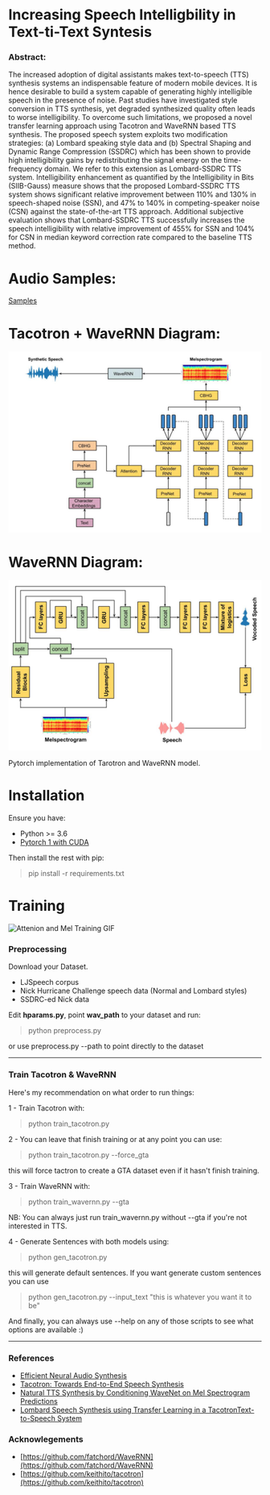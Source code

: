 # Increasing Speech Intelligbility in Text-ti-Text Syntesis

### Abstract: 
The increased adoption of digital assistants makes text-to-speech (TTS) synthesis systems an indispensable feature of modern mobile devices. It is hence desirable to build a system capable of generating highly intelligible speech in the presence of noise. Past studies have investigated style conversion in TTS synthesis, yet degraded synthesized quality often leads to worse intelligibility. To overcome such limitations, we proposed a novel transfer learning approach using Tacotron and WaveRNN based TTS synthesis. The proposed speech system exploits two modification strategies: (a) Lombard speaking style data and (b) Spectral Shaping and Dynamic Range Compression (SSDRC) which has been shown to provide high intelligibility gains by redistributing the signal energy on the time-frequency domain. We refer to this extension as Lombard-SSDRC TTS system. Intelligibility enhancement as quantified by the Intelligibility in Bits (SIIB-Gauss) measure shows that the proposed Lombard-SSDRC TTS system shows significant relative improvement between 110% and 130% in speech-shaped noise (SSN), and 47% to 140% in competing-speaker noise (CSN) against the state-of-the-art TTS approach. Additional subjective evaluation shows that Lombard-SSDRC TTS successfully increases the speech intelligibility with relative improvement of 455% for SSN and 104% for CSN in median keyword correction rate compared to the baseline TTS method.

# Audio Samples:
[Samples](https://www.csd.uoc.gr/~dipjyotipaul/Style-transfer-tts-IS20)

# Tacotron + WaveRNN Diagram:

![Tacotron with WaveRNN diagrams](assets/Tacotron_wavernn.jpg)

# WaveRNN Diagram:

![WaveRNN diagrams](assets/WaveRNN.jpg)

Pytorch implementation of Tarotron and WaveRNN model.

# Installation

Ensure you have:

* Python >= 3.6
* [Pytorch 1 with CUDA](https://pytorch.org/)

Then install the rest with pip:

> pip install -r requirements.txt


# Training
![Attenion and Mel Training GIF](assets/training_viz.gif)

### Preprocessing
Download your Dataset.
* LJSpeech corpus
*  Nick Hurricane Challenge speech data (Normal and Lombard styles)
*  SSDRC-ed Nick data

Edit **hparams.py**, point **wav_path** to your dataset and run:

> python preprocess.py

or use preprocess.py --path to point directly to the dataset
___
### Train Tacotron & WaveRNN
Here's my recommendation on what order to run things:

1 - Train Tacotron with:

> python train_tacotron.py

2 - You can leave that finish training or at any point you can use:

> python train_tacotron.py --force_gta

this will force tactron to create a GTA dataset even if it hasn't finish training.

3 - Train WaveRNN with:

> python train_wavernn.py --gta

NB: You can always just run train_wavernn.py without --gta if you're not interested in TTS.

4 - Generate Sentences with both models using:

> python gen_tacotron.py

this will generate default sentences. If you want generate custom sentences you can use

> python gen_tacotron.py --input_text "this is whatever you want it to be"

And finally, you can always use --help on any of those scripts to see what options are available :)

____

### References

* [Efficient Neural Audio Synthesis](https://arxiv.org/abs/1802.08435v1)
* [Tacotron: Towards End-to-End Speech Synthesis](https://arxiv.org/abs/1703.10135)
* [Natural TTS Synthesis by Conditioning WaveNet on Mel Spectrogram Predictions](https://arxiv.org/abs/1712.05884)
* [Lombard Speech Synthesis using Transfer Learning in a TacotronText-to-Speech System](https://www.isca-speech.org/archive/Interspeech_2019/pdfs/1333.pdf) 

### Acknowlegements

* [https://github.com/fatchord/WaveRNN](https://github.com/fatchord/WaveRNN)
* [https://github.com/keithito/tacotron](https://github.com/keithito/tacotron)

